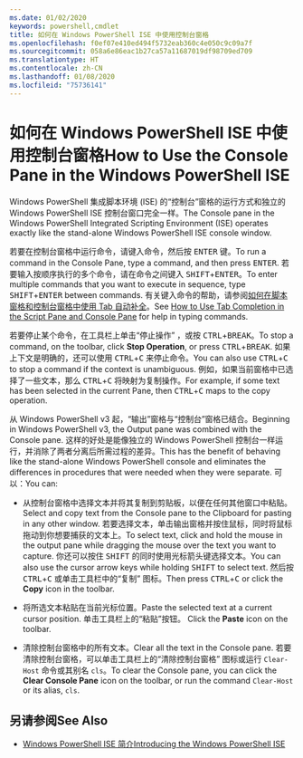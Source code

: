```yaml
---
ms.date: 01/02/2020
keywords: powershell,cmdlet
title: 如何在 Windows PowerShell ISE 中使用控制台窗格
ms.openlocfilehash: f0ef07e410ed494f5732eab360c4e050c9c09a7f
ms.sourcegitcommit: 058a6e86eac1b27ca57a11687019df98709ed709
ms.translationtype: HT
ms.contentlocale: zh-CN
ms.lasthandoff: 01/08/2020
ms.locfileid: "75736141"
---
```

# <a name="how-to-use-the-console-pane-in-the-windows-powershell-ise"></a><span data-ttu-id="4a2b1-103">如何在 Windows PowerShell ISE 中使用控制台窗格</span><span class="sxs-lookup"><span data-stu-id="4a2b1-103">How to Use the Console Pane in the Windows PowerShell ISE</span></span>

<span data-ttu-id="4a2b1-104">Windows PowerShell 集成脚本环境 (ISE) 的“控制台”窗格的运行方式和独立的 Windows PowerShell ISE 控制台窗口完全一样。</span><span class="sxs-lookup"><span data-stu-id="4a2b1-104">The Console pane in the Windows PowerShell Integrated Scripting Environment (ISE) operates exactly like the stand-alone Windows PowerShell ISE console window.</span></span>

<span data-ttu-id="4a2b1-105">若要在控制台窗格中运行命令，请键入命令，然后按 <kbd>ENTER</kbd> 键。</span><span class="sxs-lookup"><span data-stu-id="4a2b1-105">To run a command in the Console Pane, type a command, and then press <kbd>ENTER</kbd>.</span></span> <span data-ttu-id="4a2b1-106">若要输入按顺序执行的多个命令，请在命令之间键入 <kbd>SHIFT</kbd>+<kbd>ENTER</kbd>。</span><span class="sxs-lookup"><span data-stu-id="4a2b1-106">To enter multiple commands that you want to execute in sequence, type <kbd>SHIFT</kbd>+<kbd>ENTER</kbd> between commands.</span></span> <span data-ttu-id="4a2b1-107">有关键入命令的帮助，请参阅[如何在脚本窗格和控制台窗格中使用 Tab 自动补全](How-to-Use-Tab-Completion-in-the-Script-Pane-and-Console-Pane.md)。</span><span class="sxs-lookup"><span data-stu-id="4a2b1-107">See [How to Use Tab Completion in the Script Pane and Console Pane](How-to-Use-Tab-Completion-in-the-Script-Pane-and-Console-Pane.md) for help in typing commands.</span></span>

<span data-ttu-id="4a2b1-108">若要停止某个命令，在工具栏上单击“停止操作”  ，或按 <kbd>CTRL</kbd>+<kbd>BREAK</kbd>。</span><span class="sxs-lookup"><span data-stu-id="4a2b1-108">To stop a command, on the toolbar, click **Stop Operation**, or press <kbd>CTRL</kbd>+<kbd>BREAK</kbd>.</span></span> <span data-ttu-id="4a2b1-109">如果上下文是明确的，还可以使用 <kbd>CTRL</kbd>+<kbd>C</kbd> 来停止命令。</span><span class="sxs-lookup"><span data-stu-id="4a2b1-109">You can also use <kbd>CTRL</kbd>+<kbd>C</kbd> to stop a command if the context is unambiguous.</span></span> <span data-ttu-id="4a2b1-110">例如，如果当前窗格中已选择了一些文本，那么 <kbd>CTRL</kbd>+<kbd>C</kbd> 将映射为复制操作。</span><span class="sxs-lookup"><span data-stu-id="4a2b1-110">For example, if some text has been selected in the current Pane, then <kbd>CTRL</kbd>+<kbd>C</kbd> maps to the copy operation.</span></span>

<span data-ttu-id="4a2b1-111">从 Windows PowerShell v3 起，“输出”窗格与“控制台”窗格已结合。</span><span class="sxs-lookup"><span data-stu-id="4a2b1-111">Beginning in Windows PowerShell v3, the Output pane was combined with the Console pane.</span></span> <span data-ttu-id="4a2b1-112">这样的好处是能像独立的 Windows PowerShell 控制台一样运行，并消除了两者分离后所需过程的差异。</span><span class="sxs-lookup"><span data-stu-id="4a2b1-112">This has the benefit of behaving like the stand-alone Windows PowerShell console and eliminates the differences in procedures that were needed when they were separate.</span></span> <span data-ttu-id="4a2b1-113">可以：</span><span class="sxs-lookup"><span data-stu-id="4a2b1-113">You can:</span></span>

- <span data-ttu-id="4a2b1-114">从控制台窗格中选择文本并将其复制到剪贴板，以便在任何其他窗口中粘贴。</span><span class="sxs-lookup"><span data-stu-id="4a2b1-114">Select and copy text from the Console pane to the Clipboard for pasting in any other window.</span></span> <span data-ttu-id="4a2b1-115">若要选择文本，单击输出窗格并按住鼠标，同时将鼠标拖动到你想要捕获的文本上。</span><span class="sxs-lookup"><span data-stu-id="4a2b1-115">To select text, click and hold the mouse in the output pane while dragging the mouse over the text you want to capture.</span></span> <span data-ttu-id="4a2b1-116">你还可以按住 <kbd>SHIFT</kbd> 的同时使用光标箭头键选择文本。</span><span class="sxs-lookup"><span data-stu-id="4a2b1-116">You can also use the cursor arrow keys while holding <kbd>SHIFT</kbd> to select text.</span></span> <span data-ttu-id="4a2b1-117">然后按 <kbd>CTRL</kbd>+<kbd>C</kbd> 或单击工具栏中的“复制”  图标。</span><span class="sxs-lookup"><span data-stu-id="4a2b1-117">Then press <kbd>CTRL</kbd>+<kbd>C</kbd> or click the **Copy** icon in the toolbar.</span></span>

- <span data-ttu-id="4a2b1-118">将所选文本粘贴在当前光标位置。</span><span class="sxs-lookup"><span data-stu-id="4a2b1-118">Paste the selected text at a current cursor position.</span></span> <span data-ttu-id="4a2b1-119">单击工具栏上的“粘贴”按钮。 </span><span class="sxs-lookup"><span data-stu-id="4a2b1-119">Click the **Paste** icon on the toolbar.</span></span>

- <span data-ttu-id="4a2b1-120">清除控制台窗格中的所有文本。</span><span class="sxs-lookup"><span data-stu-id="4a2b1-120">Clear all the text in the Console pane.</span></span> <span data-ttu-id="4a2b1-121">若要清除控制台窗格，可以单击工具栏上的“清除控制台窗格”  图标或运行 `Clear-Host` 命令或其别名 `cls`。</span><span class="sxs-lookup"><span data-stu-id="4a2b1-121">To clear the Console pane, you can click the **Clear Console Pane** icon on the toolbar, or run the command `Clear-Host` or its alias, `cls`.</span></span>

## <a name="see-also"></a><span data-ttu-id="4a2b1-122">另请参阅</span><span class="sxs-lookup"><span data-stu-id="4a2b1-122">See Also</span></span>

- [<span data-ttu-id="4a2b1-123">Windows PowerShell ISE 简介</span><span class="sxs-lookup"><span data-stu-id="4a2b1-123">Introducing the Windows PowerShell ISE</span></span>](Introducing-the-Windows-PowerShell-ISE.md)
